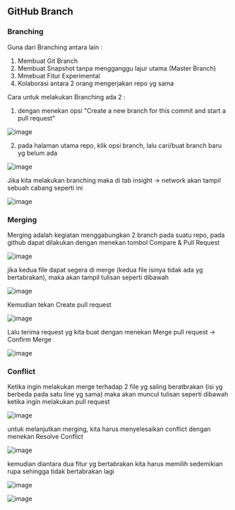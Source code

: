 ## GitHub Branch

### Branching
Guna dari Branching antara lain :

1. Membuat Git Branch
2. Membuat Snapshot tanpa mengganggu lajur utama (Master Branch)
3. Mmebuat Fitur Experimental
4. Kolaborasi antara 2 orang mengerjakan repo yg sama 

Cara untuk melakukan Branching ada 2 :
1. dengan menekan opsi "Create a new branch for this commit and start a pull request"

![image](https://user-images.githubusercontent.com/123876878/216757929-77439b1e-45c6-4fa2-ab0c-88dcf864f5f3.png)

2. pada halaman utama repo, klik opsi branch, lalu cari/buat branch baru yg belum ada 

![image](https://user-images.githubusercontent.com/123876878/216758000-6e24f9ae-1bf9-4572-8649-736216452201.png)

Jika kita melakukan branching maka di tab insight -> network akan tampil sebuah cabang seperti ini 

![image](https://user-images.githubusercontent.com/123876878/216758254-e4b14b77-63af-4fe0-ab31-7dd16d338711.png)


### Merging

Merging adalah kegiatan menggabungkan 2 branch pada suatu repo, pada github dapat dilakukan dengan menekan tombol Compare & Pull Request

![image](https://user-images.githubusercontent.com/123876878/216758729-f28f64b0-1fd2-460e-8420-8556a3d252e3.png)

jika kedua file dapat segera di merge (kedua file isinya tidak ada yg bertabrakan), maka akan tampil tulisan seperti dibawah

![image](https://user-images.githubusercontent.com/123876878/216758756-5af7b2a2-b162-4c16-bf58-95e8b8e43e71.png)

Kemudian tekan Create pull request

![image](https://user-images.githubusercontent.com/123876878/216759035-daf92f6e-c276-4ff4-a0c2-0d6bfe3fe81c.png)

Lalu terima request yg kita buat dengan menekan Merge pull request -> Confirm Merge

![image](https://user-images.githubusercontent.com/123876878/216759074-18f38ed7-b782-45a9-997a-623236e0c058.png)


### Conflict

Ketika ingin melakukan merge terhadap 2 file yg saling beratbrakan (isi yg berbeda pada satu line yg sama) maka akan muncul tulisan seperti dibawah ketika ingin melakukan pull request

![image](https://user-images.githubusercontent.com/123876878/216759304-246e7a98-5e47-405e-a476-f15a10849ca8.png)

untuk melanjutkan merging, kita harus menyelesaikan conflict dengan menekan Resolve Conflict 

![image](https://user-images.githubusercontent.com/123876878/216759349-edb1be73-1a70-4f2d-91c5-436593217f5c.png)

kemudian diantara dua fitur yg bertabrakan kita harus memilih sedemikian rupa sehingga tidak bertabrakan lagi

![image](https://user-images.githubusercontent.com/123876878/216759515-a5dd518c-2c41-47a0-bace-f1a7f5af727f.png)

![image](https://user-images.githubusercontent.com/123876878/216759524-c19f4699-eaec-4600-a386-3b1fb3f74fb6.png)






